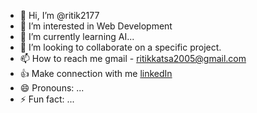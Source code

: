 - 👋 Hi, I’m @ritik2177
- 👀 I’m interested in Web Development
- 🌱 I’m currently learning AI...
- 💞️ I’m looking to collaborate on a specific project.
- 📫 How to reach me gmail - ritikkatsa2005@gmail.com
- 👍 Make connection with me [linkedIn](https://www.linkedin.com/in/ritik-kumar-058694318?utm_source=share&utm_campaign=share_via&utm_content=profile&utm_medium=android_app)
- 😄 Pronouns: ...
- ⚡ Fun fact: ...

<!---
ritik2177/ritik2177 is a ✨ special ✨ repository because its `README.md` (this file) appears on your GitHub profile.
You can click the Preview link to take a look at your changes.
--->
